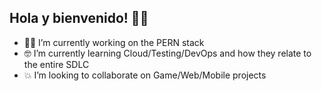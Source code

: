 ## Hola y bienvenido! 👋😁

- 🏋️‍♂️ I’m currently working on the PERN stack
- 🤓 I’m currently learning Cloud/Testing/DevOps and how they relate to the entire SDLC
- 💥 I’m looking to collaborate on Game/Web/Mobile projects

<!--
**AnoshMalik/AnoshMalik** is a ✨ _special_ ✨ repository because its `README.md` (this file) appears on your GitHub profile.

Here are some ideas to get you started:

- 🔭 I’m currently working on ...
- 🌱 I’m currently learning ...
- 👯 I’m looking to collaborate on ...
- 🤔 I’m looking for help with ...
- 💬 Ask me about ...
- 📫 How to reach me: ...
- 😄 Pronouns: ...
- ⚡ Fun fact: ...
-->
